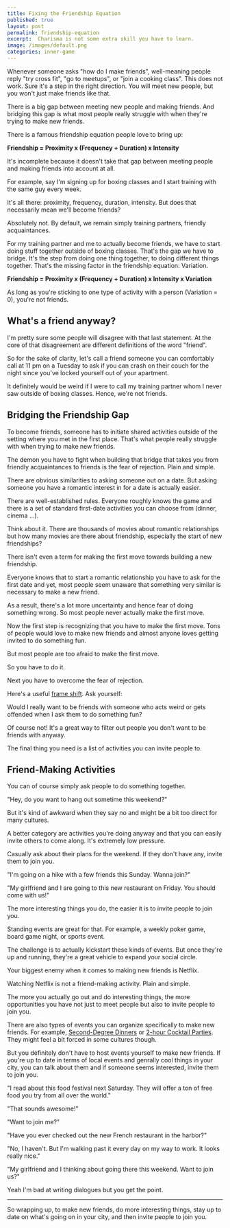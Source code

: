 ```yaml
---
title: Fixing the Friendship Equation
published: true
layout: post
permalink: friendship-equation
excerpt:  Charisma is not some extra skill you have to learn.
image: /images/default.png
categories: inner-game
---
```


Whenever someone asks "how do I make friends", well-meaning people reply "try cross fit", "go to meetups", or "join a cooking class". This does not work. Sure it's a step in the right direction. You will meet new people, but you won't just make friends like that.

There is a big gap between meeting new people and making friends. And bridging this gap is what most people really struggle with when they're trying to make new friends.

There is a famous friendship equation people love to bring up:

**Friendship = Proximity x (Frequency + Duration) x Intensity**

It's incomplete because it doesn't take that gap between meeting people and making friends into account at all.

For example, say I'm signing up for boxing classes and I start training with the same guy every week. 

It's all there: proximity, frequency, duration, intensity. But does that necessarily mean we'll become friends? 

Absolutely not. By default, we remain simply training partners, friendly acquaintances.

For my training partner and me to actually become friends, we have to start doing stuff together outside of boxing classes. That's the gap we have to bridge. It's the step from doing one thing together, to doing different things together. That's the missing factor in the friendship equation: Variation.

**Friendship = Proximity x (Frequency + Duration) x Intensity x Variation**

As long as you're sticking to one type of activity with a person (Variation = 0), you're not friends.

## What's a friend anyway?

I'm pretty sure some people will disagree with that last statement. At the core of that disagreement are different definitions of the word "friend". 

So for the sake of clarity, let's call a friend someone you can comfortably call at 11 pm on a Tuesday to ask if you can crash on their couch for the night since you've locked yourself out of your apartment.

It definitely would be weird if I were to call my training partner whom I never saw outside of boxing classes. Hence, we're not friends.

## Bridging the Friendship Gap

To become friends, someone has to initiate shared activities outside of the setting where you met in the first place. That's what people really struggle with when trying to make new friends.

The demon you have to fight when building that bridge that takes you from friendly acquaintances to friends is the fear of rejection. Plain and simple. 

There are obvious similarities to asking someone out on a date. But asking someone you have a romantic interest in for a date is actually easier.

There are well-established rules. Everyone roughly knows the game and there is a set of standard first-date activities you can choose from (dinner, cinema ...). 

Think about it. There are thousands of movies about romantic relationships but how many movies are there about friendship, especially the start of new friendships?

There isn't even a term for making the first move towards building a new friendship. 

Everyone knows that to start a romantic relationship you have to ask for the first date and yet, most people seem unaware that something very similar is necessary to make a new friend.

As a result, there's a lot more uncertainty and hence fear of doing something wrong. So most people never actually make the first move.

Now the first step is recognizing that you have to make the first move. Tons of people would love to make new friends and almost anyone loves getting invited to do something fun.

But most people are too afraid to make the first move. 

So you have to do it.

Next you have to overcome the fear of rejection. 

Here's a useful [frame shift](/frames-and-heuristics). Ask yourself: 

Would I really want to be friends with someone who acts weird or gets offended when I ask them to do something fun?

Of course not! It's a great way to filter out people you don't want to be friends with anyway.

The final thing you need is a list of activities you can invite people to.

## Friend-Making Activities

You can of course simply ask people to do something together.

"Hey, do you want to hang out sometime this weekend?"

But it's kind of awkward when they say no and might be a bit too direct for many cultures.

A better category are activities you're doing anyway and that you can easily invite others to come along. It's extremely low pressure.

Casually ask about their plans for the weekend. If they don't have any, invite them to join you.

"I'm going on a hike with a few friends this Sunday. Wanna join?"

"My girlfriend and I are going to this new restaurant on Friday. You should come with us!"

The more interesting things you do, the easier it is to invite people to join you.

Standing events are great for that. For example, a weekly poker game, board game night, or sports event.

The challenge is to actually kickstart these kinds of events. But once they're up and running, they're a great vehicle to expand your social circle.

Your biggest enemy when it comes to making new friends is Netflix.

Watching Netflix is not a friend-making activity. Plain and simple.

The more you actually go out and do interesting things, the more opportunities you have not just to meet people but also to invite people to join you.

There are also types of events you can organize specifically to make new friends. For example, [Second-Degree Dinners](https://www.nateliason.com/blog/second-degree-dinners) or [2-hour Cocktail Parties](https://party.pro/book/). They might feel a bit forced in some cultures though.

But you definitely don't have to host events yourself to make new friends. If you're up to date in terms of local events and genrally cool things in your city, you can talk about them and if someone seems interested, invite them to join you.

"I read about this food festival next Saturday. They will offer a ton of free food you try from all over the world."

"That sounds awesome!"

"Want to join me?"

"Have you ever checked out the new French restaurant in the harbor?"

"No, I haven't. But I'm walking past it every day on my way to work. It looks really nice."

"My girlfriend and I thinking about going there this weekend. Want to join us?"

Yeah I'm bad at writing dialogues but you get the point.

---

So wrapping up, to make new friends, do more interesting things, stay up to date on what's going on in your city, and then invite people to join you.
